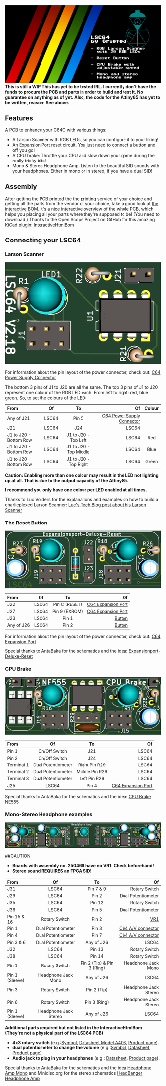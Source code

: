 ![Social_Preview](images/Social_Preview.PNG)
**This is still a WIP**
**This has yet to be tested IRL. I currently don't have the funds to procure the PCB and parts in order to build and test it. No guarantee on anything as of yet. Also, the code for the Attiny85 has yet to be written, reason: See above.**
## Features

A PCB to enhance your C64C with various things:
- A Larson Scanner with RGB LEDs, so you can configure it to your liking!
- An Expansion Port reset circuit. You just need to connect a button and off you go!
- A CPU brake: Throttle your CPU and slow down your game during the really tricky bits!
- Mono & Stereo Headphone Amp. Listen to the beautiful SID sounds with your headphones. Either in mono or in stereo, if you have a dual SID!

## Assembly

After getting the PCB printed the the printing service of your choice and getting all the parts from the vendor of your choice, take a good look at [the interactive BOM](BOMinteractive.html).
It's a nice interactive overview of the whole PCB, which helps you placing all your parts where they're supposed to be! (You need to download )
Thanks to the Open Scope Project on GitHub for this amazing KiCad plugin: [InteractiveHtmlBom](https://github.com/openscopeproject/InteractiveHtmlBom)

## Connecting your LSC64

### Larson Scanner

![Larson](images/Larson-Scanner.PNG)

For information about the pin layout of the power connector, check out: [C64 Power Supply Connector](https://www.c64-wiki.com/wiki/Power_Supply_Connector)

The bottom 3 pins of J1 to J20 are all the same. The top 3 pins of J1 to J20 represent one colour of the RGB LED each.
From left to right: red, blue green.
So, to set the colours of the LED:

| From                  | Of                   | To                        | Of                                                                                | Colour |
|:----------------------|:--------------------:|:-------------------------:|----------------------------------------------------------------------------------:|:------:|
| Any of J21            | LSC64                | Pin 5                     | [C64 Power Supply Connector](https://www.c64-wiki.com/wiki/Power_Supply_Connector)|        |
| J21                   | LSC64                | J24                       | LSC64                                                                             |        |
| J1 to J20 - Bottom Row| LSC64                | J1 to J20 - Top Left      | LSC64                                                                             | Red    |
| J1 to J20 - Bottom Row| LSC64                | J1 to J20 - Top Middle    | LSC64                                                                             | Blue   |
| J1 to J20 - Bottom Row| LSC64                | J1 to J20 - Top Right     | LSC64                                                                             | Green  |

**Caution: Enabling more than one colour may result in the LED not lighting up at all. That is due to the output capacity of the Attiny85.**

**I recommend you only have one colour per LED enabled at all times.**

Thanks to Luc Volders for the explanations and examples on how to build a charlieplexed Larson Scanner: [Luc's Tech Blog post about his Larson Scanner](https://lucstechblog.blogspot.com/2017/09/charlieplexing.html)

### The Reset Button

![Reset](images/Expansionport-Deluxe-Reset.PNG)

| From          | Of                   | To                        | Of                                |
|:--------------|:--------------------:|:-------------------------:|----------------------------------:|
| J22           | LSC64                | Pin C (RESET)             | [C64 Expansion Port](https://www.c64-wiki.com/wiki/Expansion_Port)|
| J27           | LSC64                | Pin 9 (EXROM)             | [C64 Expansion Port](https://www.c64-wiki.com/wiki/Expansion_Port)|
| J23           | LSC64                | Pin 1                     | [Button](https://www.digikey.de/product-detail/de/e-switch/RP3502MABLK/EG1932-ND/280450?cur=EUR&lang=de)|
| Any of J26    | LSC64                | Pin 2                     | [Button](https://www.digikey.de/product-detail/de/e-switch/RP3502MABLK/EG1932-ND/280450?cur=EUR&lang=de)|

For information about the pin layout of the power connector, check out: [C64 Expansion Port](https://www.c64-wiki.com/wiki/Expansion_Port)

Special thanks to AntaBaka for the schematics and the idea: [Expansionport-Deluxe-Reset](http://pitsch.de/stuff/c64/index_c64.htm#A24)

### CPU Brake

![CPUBrake](images/NE555-CPU-Brake.PNG)

| From          | Of                   | To                        | Of                                |
|:--------------|:--------------------:|:-------------------------:|----------------------------------:|
| Pin 1         | On/Off Switch        | J21                       | LSC64                             |
| Pin 2         | On/Off Switch        | J24                       | LSC64                             |
| Terminal 1    | Dual Potentiometer   | Right Pin R29             | LSC64                             |
| Terminal 2    | Dual Potentiometer   | Middle Pin R29            | LSC64                             |
| Terminal 3    | Dual Potentiometer   | Left Pin R29              | LSC64                             |
| J25           | LSC64                | Pin 4                     | [C64 Expansion Port](https://www.c64-wiki.com/wiki/Expansion_Port)|

Special thanks to AntaBaka for the schematics and the idea: [CPU Brake NE555](http://pitsch.de/stuff/c64/index_c64.htm#A41)

### Mono-Stereo Headphone examples

![Amp](images/Mono-Stereo-Headphone-Amp.PNG)

##CAUTION
- **Boards with assembly no. 250469 have no VR1. Check beforehand!**
- **Stereo sound REQUIRES an [FPGA SID](https://webstore.kryoflux.com/catalog/product_info.php?cPath=27&products_id=63&language=en)!**

| From          | Of                   | To                        | Of                                |
|:--------------|:--------------------:|:-------------------------:|----------------------------------:|
| J31           | LSC64                | Pin 7 & 9                 | Rotary Switch                     |
| J29           | LSC64                | Pin 2                     | Dual Potentiometer                |
| J35           | LSC64                | Pin 12                    | Rotary Switch                     |
| J36           | LSC64                | Pin 5                     | Dual Potentiometer                |
| Pin 15 & 16   | Rotary Switch        | Pin 2                     | [VR1](images/Amp_Power_Supply.PNG)|
| Pin 1         | Dual Potentiometer   | Pin 3                     | [C64 A/V connector](https://www.c64-wiki.com/wiki/A/V_Jack)|
| Pin 4         | Dual Potentiometer   | Pin 7                     | [C64 A/V connector](https://www.c64-wiki.com/wiki/A/V_Jack)|
| Pin 3 & 6     | Dual Potentiometer   | Any of J26                | LSC64                             |
| J32           | LSC64                | Pin 13                    | Rotary Switch                     |
| J38           | LSC64                | Pin 14                    | Rotary Switch                     |
| Pin 1         | Rotary Switch        | Pin 2 (Tip) & Pin 3 (Ring)| Headphone Jack Mono               |
| Pin 1 (Sleeve)| Headphone Jack Mono  | Any of J26                | LSC64                             |
| Pin 3         | Rotary Switch        | Pin 2 (Tip)               | Headphone Jack Stereo             |
| Pin 6         | Rotary Switch        | Pin 3 (Ring)              | Headphone Jack Stereo             |
| Pin 1 (Sleeve)| Headphone Jack Stereo| Any of J26                | LSC64                             |

**Additional parts required but not listed in the InteractiveHtmlBom (They're not a physical part of the LSC64 PCB)**
- **4x3 rotary switch** (e.g.:[Symbol](images/Rotary_Switch4x3.PNG), [Datasheet Model A403](https://dznh3ojzb2azq.cloudfront.net/products/Rotary/A/documents/datasheet.pdf), [Product page](https://www.digikey.de/product-detail/de/c-k/A40315RNZQ/CKC7008-ND/181440)).
- **dual potentiometer to change the volume** (e.g.:[Symbol](images/Dual_Potentiometer.PNG), [Datasheet](https://www.bourns.com/docs/Product-Datasheets/PDB18.pdf), [Product page](https://www.digikey.de/product-detail/de/bourns-inc/PDB182-K430K-104A/PDB182-K430K-104A-ND/3780721)).
- **Audio jack to plug in your headphones** (e.g.: [Datasheet](https://www.cuidevices.com/product/resource/sj1-351x.pdf), [Product page](https://www.digikey.de/product-detail/de/cui-devices/SJ1-3513/CP1-3513-ND/738683)).

Special thanks to AntaBaka for the schematics and the idea [Headphone Amp Mono](http://pitsch.de/stuff/c64/index_amp.htm) and Minidisc.org for the stereo schematics [HeadBanger Headphone Amp](http://www.minidisc.org/headbanger.html)
